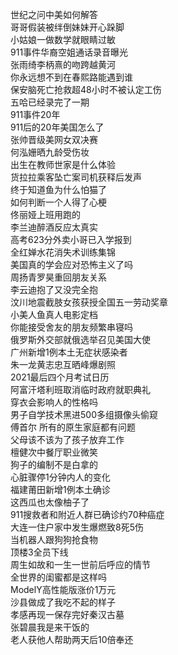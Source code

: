 世纪之问中美如何解答  
哥哥假装被绊倒妹妹开心跺脚  
小姑娘一做数学就眼睛过敏  
911事件华裔空姐通话录音曝光  
张雨绮李柄熹的吻跨越黄河  
你永远想不到在春熙路能遇到谁  
保安脑死亡抢救超48小时不被认定工伤  
五哈已经录完了一期  
911事件20年  
911后的20年美国怎么了  
张帅晋级美网女双决赛  
何泓姗晒九龄受伤妆  
出生在教师世家是什么体验  
货拉拉乘客坠亡案司机获释后发声  
终于知道鱼为什么怕猫了  
如何判断一个人得了心梗  
佟丽娅上班用跑的  
李兰迪醉酒反应太真实  
高考623分外卖小哥已入学报到  
全红婵水花消失术训练集锦  
美国真的学会应对恐怖主义了吗  
周扬青罗昊重回朋友关系  
李云迪抱了又没完全抱  
汶川地震截肢女孩获授全国五一劳动奖章  
小美人鱼真人电影定档  
你能接受舍友的朋友频繁串寝吗  
俄罗斯外交部就俄选举召见美国大使  
广州新增1例本土无症状感染者  
朱一龙黄志忠互晒峰爆剧照  
2021最后四个月考试日历  
阿富汗塔利班取消临时政府就职典礼  
穿衣会影响人的性格吗  
男子自学技术黑进500多组摄像头偷窥  
傅首尔 所有的原生家庭都有问题  
父母该不该为了孩子放弃工作  
檀健次中餐厅职业微笑  
狗子的编制不是白拿的  
心脏骤停1分钟内人的变化  
福建莆田新增1例本土确诊  
这西瓜也太像柚子了  
911搜救者和附近人群已确诊约70种癌症  
大连一住户家中发生爆燃致8死5伤  
当机器人跟狗狗抢食物  
顶楼3全员下线  
周生如故和一生一世前后呼应的情节  
全世界的闺蜜都是这样吗  
ModelY高性能版涨价1万元  
沙县做成了我吃不起的样子  
孝感再现一保存完好秦汉古墓  
张碧晨我是来干饭的  
老人获他人帮助两天后10倍奉还  
